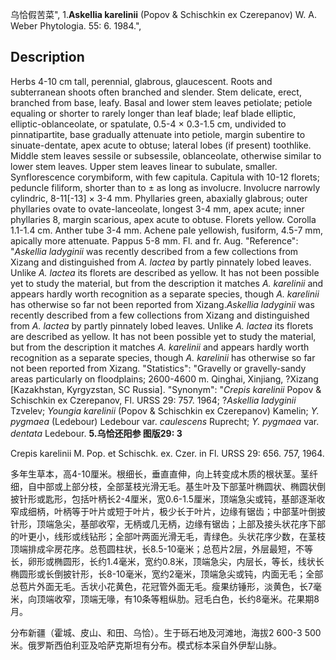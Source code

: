 乌恰假苦菜",
1.**Askellia karelinii** (Popov & Schischkin ex Czerepanov) W. A. Weber Phytologia. 55: 6. 1984.",

## Description
Herbs 4-10 cm tall, perennial, glabrous, glaucescent. Roots and subterranean shoots often branched and slender. Stem delicate, erect, branched from base, leafy. Basal and lower stem leaves petiolate; petiole equaling or shorter to rarely longer than leaf blade; leaf blade elliptic, elliptic-oblanceolate, or spatulate, 0.5-4 × 0.3-1.5 cm, undivided to pinnatipartite, base gradually attenuate into petiole, margin subentire to sinuate-dentate, apex acute to obtuse; lateral lobes (if present) toothlike. Middle stem leaves sessile or subsessile, oblanceolate, otherwise similar to lower stem leaves. Upper stem leaves linear to subulate, smaller. Synflorescence corymbiform, with few capitula. Capitula with 10-12 florets; peduncle filiform, shorter than to ± as long as involucre. Involucre narrowly cylindric, 8-11[-13] × 3-4 mm. Phyllaries green, abaxially glabrous; outer phyllaries ovate to ovate-lanceolate, longest 3-4 mm, apex acute; inner phyllaries 8, margin scarious, apex acute to obtuse. Florets yellow. Corolla 1.1-1.4 cm. Anther tube 3-4 mm. Achene pale yellowish, fusiform, 4.5-7 mm, apically more attenuate. Pappus 5-8 mm. Fl. and fr. Aug.
  "Reference": "*Askellia ladyginii* was recently described from a few collections from Xizang and distinguished from *A. lactea* by partly pinnately lobed leaves. Unlike *A. lactea* its florets are described as yellow. It has not been possible yet to study the material, but from the description it matches *A. karelinii* and appears hardly worth recognition as a separate species, though *A. karelinii* has otherwise so far not been reported from Xizang.*Askellia ladyginii* was recently described from a few collections from Xizang and distinguished from *A. lactea* by partly pinnately lobed leaves. Unlike *A. lactea* its florets are described as yellow. It has not been possible yet to study the material, but from the description it matches *A. karelinii* and appears hardly worth recognition as a separate species, though *A. karelinii* has otherwise so far not been reported from Xizang.
  "Statistics": "Gravelly or gravelly-sandy areas particularly on floodplains; 2600-4600 m. Qinghai, Xinjiang, ?Xizang [Kazakhstan, Kyrgyzstan, SC Russia].
  "Synonym": "*Crepis karelinii* Popov &amp; Schischkin ex Czerepanov, Fl. URSS 29: 757. 1964; ?*Askellia ladyginii* Tzvelev; *Youngia karelinii* (Popov &amp; Schischkin ex Czerepanov) Kamelin; *Y. pygmaea* (Ledebour) Ledebour var. *caulescens* Ruprecht; *Y.* *pygmaea* var. *dentata* Ledebour.
**5.乌恰还阳参 图版29: 3**

Crepis karelinii M. Pop. et Schischk. ex. Czer. in Fl. URSS 29: 656. 757, 1964.

多年生草本，高4-10厘米。根细长，垂直直伸，向上转变成木质的根状茎。茎纤细，自中部或上部分枝，全部茎枝光滑无毛。基生叶及下部茎叶椭圆状、椭圆状倒披针形或匙形，包括叶柄长2-4厘米，宽0.6-1.5厘米，顶端急尖或钝，基部逐渐收窄成细柄，叶柄等于叶片或短于叶片，极少长于叶片，边缘有锯齿；中部茎叶倒披针形，顶端急尖，基部收窄，无柄或几无柄，边缘有锯齿；上部及接头状花序下部的叶更小，线形或线钻形；全部叶两面光滑无毛，青绿色。头状花序少数，在茎枝顶端排成伞房花序。总苞圆柱状，长8.5-10毫米；总苞片2层，外层最短，不等长，卵形或椭圆形，长约1.4毫米，宽约0.8米，顶端急尖，内层长，等长，线状长椭圆形或长倒披针形，长8-10毫米，宽约2毫米，顶端急尖或钝，内面无毛；全部总苞片外面无毛。舌状小花黄色，花冠管外面无毛。瘦果纺锤形，淡黄色，长7毫米，向顶端收窄，顶端无喙，有10条等粗纵肋。冠毛白色，长约8毫米。花果期8月。

分布新疆（霍城、皮山、和田、乌恰）。生于砾石地及河滩地，海拔2 600-3 500米。俄罗斯西伯利亚及哈萨克斯坦有分布。模式标本采自外伊犁山脉。
